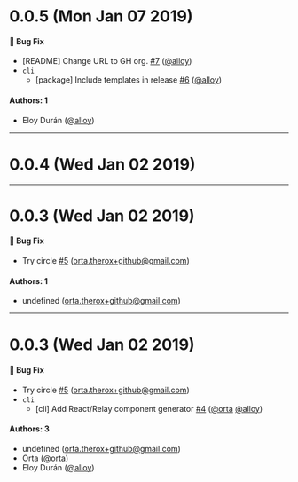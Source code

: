 # 0.0.5 (Mon Jan 07 2019)

#### 🐛  Bug Fix

- [README] Change URL to GH org. [#7](https://github.com/omakase-js/omakase/pull/7) ([@alloy](https://github.com/alloy))
- `cli`
  - [package] Include templates in release [#6](https://github.com/omakase-js/omakase/pull/6) ([@alloy](https://github.com/alloy))

#### Authors: 1

- Eloy Durán ([@alloy](https://github.com/alloy))

---

# 0.0.4 (Wed Jan 02 2019)



---

# 0.0.3 (Wed Jan 02 2019)

#### 🐛  Bug Fix

- Try circle [#5](https://github.com/omakase-js/omakase/pull/5) (orta.therox+github@gmail.com)

#### Authors: 1

- undefined (orta.therox+github@gmail.com)

---

# 0.0.3 (Wed Jan 02 2019)

#### 🐛  Bug Fix

- Try circle [#5](https://github.com/omakase-js/omakase/pull/5) (orta.therox+github@gmail.com)
- `cli`
  - [cli] Add React/Relay component generator [#4](https://github.com/omakase-js/omakase/pull/4) ([@orta](https://github.com/orta) [@alloy](https://github.com/alloy))

#### Authors: 3

- undefined (orta.therox+github@gmail.com)
- Orta ([@orta](https://github.com/orta))
- Eloy Durán ([@alloy](https://github.com/alloy))